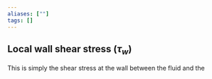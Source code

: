 ```yaml
---
aliases: [""]
tags: []
---
```


## Local wall shear stress ($\tau_{w}$)

This is simply the shear stress at the wall between the fluid and the 
